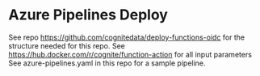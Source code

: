 # Azure Pipelines Deploy

See repo https://github.com/cognitedata/deploy-functions-oidc for the structure needed for this repo.
See https://hub.docker.com/r/cognite/function-action for all input parameters
See azure-pipelines.yaml in this repo for a sample pipeline.
 